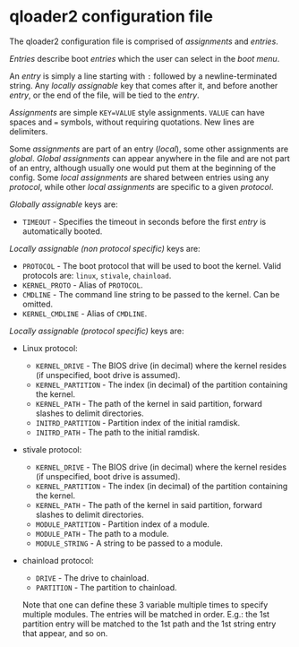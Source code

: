 # qloader2 configuration file

The qloader2 configuration file is comprised of *assignments* and *entries*.

*Entries* describe boot *entries* which the user can select in the *boot menu*.

An *entry* is simply a line starting with `:` followed by a newline-terminated
string.
Any *locally assignable* key that comes after it, and before another *entry*, or
the end of the file, will be tied to the *entry*.

*Assignments* are simple `KEY=VALUE` style assignments.
`VALUE` can have spaces and `=` symbols, without requiring quotations. New lines
are delimiters.

Some *assignments* are part of an entry (*local*), some other assignments are *global*.
*Global assignments* can appear anywhere in the file and are not part of an entry,
although usually one would put them at the beginning of the config.
Some *local assignments* are shared between entries using any *protocol*, while other
*local assignments* are specific to a given *protocol*.

*Globally assignable* keys are:
* `TIMEOUT` - Specifies the timeout in seconds before the first *entry* is automatically booted.

*Locally assignable (non protocol specific)* keys are:
* `PROTOCOL` - The boot protocol that will be used to boot the kernel. Valid protocols are: `linux`, `stivale`, `chainload`.
* `KERNEL_PROTO` - Alias of `PROTOCOL`.
* `CMDLINE` - The command line string to be passed to the kernel. Can be omitted.
* `KERNEL_CMDLINE` - Alias of `CMDLINE`.

*Locally assignable (protocol specific)* keys are:
* Linux protocol:
  * `KERNEL_DRIVE` - The BIOS drive (in decimal) where the kernel resides (if unspecified, boot drive is assumed).
  * `KERNEL_PARTITION` - The index (in decimal) of the partition containing the kernel.
  * `KERNEL_PATH` - The path of the kernel in said partition, forward slashes to delimit directories.
  * `INITRD_PARTITION` - Partition index of the initial ramdisk.
  * `INITRD_PATH` - The path to the initial ramdisk.
* stivale protocol:
  * `KERNEL_DRIVE` - The BIOS drive (in decimal) where the kernel resides (if unspecified, boot drive is assumed).
  * `KERNEL_PARTITION` - The index (in decimal) of the partition containing the kernel.
  * `KERNEL_PATH` - The path of the kernel in said partition, forward slashes to delimit directories.
  * `MODULE_PARTITION` - Partition index of a module.
  * `MODULE_PATH` - The path to a module.
  * `MODULE_STRING` - A string to be passed to a module.
* chainload protocol:
  * `DRIVE` - The drive to chainload.
  * `PARTITION` - The partition to chainload.

  Note that one can define these 3 variable multiple times to specify multiple modules.
  The entries will be matched in order. E.g.: the 1st partition entry will be matched
  to the 1st path and the 1st string entry that appear, and so on.

